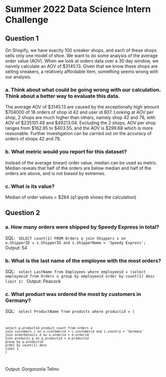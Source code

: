 # Summer 2022 Data Science Intern Challenge

## Question 1
On Shopify, we have exactly 100 sneaker shops, and each of these shops sells only one model of shoe. We want to do some analysis of the average order value (AOV). When we look at orders data over a 30 day window, we naively calculate an AOV of $3145.13. Given that we know these shops are selling sneakers, a relatively affordable item, something seems wrong with our analysis. 

### a. Think about what could be going wrong with our calculation. Think about a better way to evaluate this data. 

The average AOV of $3145.13 are caused by the exceptionally high amount $704000 of 18 orders of shop id 42 and user id 607. Looking at AOV per shop, 2 shops are much higher than others, namely shop 42 and 78, with AOV of $235101.49 and $49213.04. Excluding the 2 shops, AOV per shop ranges from $162.85 to $403.55, and the AOV is $299.68 which is more reasonable. Further investigation can be carried out on the accuracy of orders of shops 42 and 78.

### b. What metric would you report for this dataset?

Instead of the average (mean) order value, median can be used as metric.  Median reveals that half of the orders are below median and half of the orders are above, and is not biased by extremes.

### c. What is its value?

Median of order values = $284 (q1.ipynb shows the calculation)


## Question 2

### a. How many orders were shipped by Speedy Express in total?

SQL:
<code>
    SELECT count(1) FROM Orders o join Shippers s on o.ShipperID = s.ShipperID and s.ShipperName = 'Speedy Express';
</code>
Output: 54


### b. What is the last name of the employee with the most orders?

SQL: 
<code>
    select LastName from Employees where employeeid = (select employeeid from Orders o group by employeeid order by count(1) desc limit 1)
</code>
Output: Peacock

### c. What product was ordered the most by customers in Germany?

SQL: 
<code>
    select ProductName from products where productid = (

    select p.productid product_count from orders o 
    join customers c on o.customerid = c.customerid and c.country = 'Germany' 
    join orderDetails d on o.orderid = d.orderid
    join products p on p.productid = d.productid
    group by p.productid 
    order by count(1) desc
    limit 1
    )
</code>

Output: Gorgonzola Telino